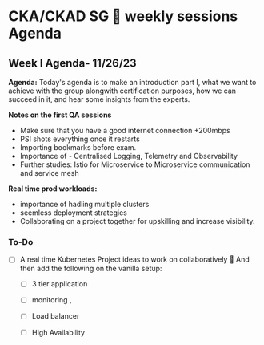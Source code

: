 # CKA/CKAD SG 🚀 weekly sessions Agenda

## **Week I Agenda- 11/26/23**

**Agenda:** Today's agenda is to make an introduction part I, what we want to achieve with the group alongwith certification purposes, how we can succeed in it, and hear some insights from the experts.

**Notes on the first QA sessions**

- Make sure that you have a good internet connection +200mbps
- PSI shots everything once it restarts
- Importing bookmarks before exam.
- Importance of - Centralised Logging, Telemetry and Observability
- Further studies: Istio for Microservice to Microservice communication and service mesh

**Real time prod workloads:**

- importance of hadling multiple clusters
- seemless deployment strategies
- Collaborating on a project together for upskilling and increase visibility.

### To-Do

- [ ] A real time Kubernetes Project ideas to work on collaboratively :tada: And then add the following on the vanilla setup:
    - [ ] 3 tier application
    - [ ] monitoring , 
    - [ ] Load balancer
    - [ ] High Availability 
    
